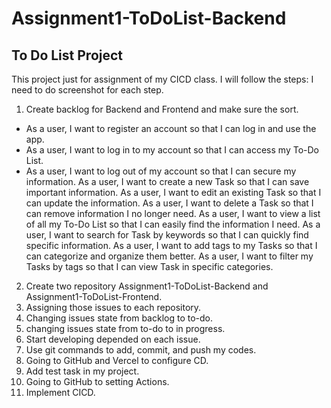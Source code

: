 # Assignment1-ToDoList-Backend
## To Do List Project
This project just for assignment of my CICD class.
I will follow the steps:
I need to do screenshot for each step.
1. Create backlog for Backend and Frontend and make sure the sort.
-  As a user, I want to register an account so that I can log in and use the app.
-  As a user, I want to log in to my account so that I can access my To-Do List.
-  As a user, I want to log out of my account so that I can secure my information.
   As a user, I want to create a new Task so that I can save important information.
   As a user, I want to edit an existing Task so that I can update the information.
   As a user, I want to delete a Task so that I can remove information I no longer need.
   As a user, I want to view a list of all my To-Do List so that I can easily find the information I need.
   As a user, I want to search for Task by keywords so that I can quickly find specific information.
   As a user, I want to add tags to my Tasks so that I can categorize and organize them better.
   As a user, I want to filter my Tasks by tags so that I can view Task in specific categories.
2. Create two repository Assignment1-ToDoList-Backend and Assignment1-ToDoList-Frontend.
3. Assigning those issues to each repository.
4. Changing issues state from backlog to to-do.
5. changing issues state from to-do to in progress.
7. Start developing depended on each issue.
8. Use git commands to add, commit, and push my codes.
9. Going to GitHub and Vercel to configure CD.
10. Add test task in my project.
11. Going to GitHub to setting Actions.
12. Implement CICD.
